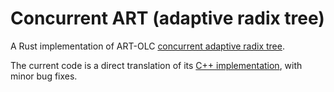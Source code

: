 # Concurrent ART (adaptive radix tree) 

A Rust implementation of ART-OLC [concurrent adaptive radix tree](https://db.in.tum.de/~leis/papers/artsync.pdf).

The current code is a direct translation of its [C++ implementation](https://github.com/flode/ARTSynchronized), with minor bug fixes.
